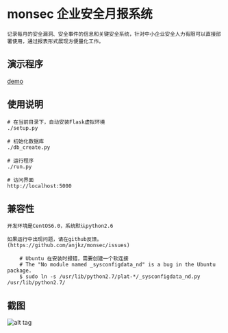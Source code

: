 monsec 企业安全月报系统
=========

    记录每月的安全漏洞、安全事件的信息和关键安全系统，针对中小企业安全人力有限可以直接部署使用，通过报表形式展现方便量化工作。

演示程序
---------

[demo](http://monsec.0zu.net/report/2016-11)

使用说明
---------

    # 在当前目录下，自动安装Flask虚拟环境
    ./setup.py

    # 初始化数据库
    ./db_create.py

    # 运行程序
    ./run.py

    # 访问界面
    http://localhost:5000

兼容性
---------

    开发环境是CentOS6.0，系统默认python2.6

    如果运行中出现问题，请在github反馈。(https://github.com/anjkz/monsec/issues)

~~~
    # Ubuntu 在安装时报错，需要创建一个软连接
    # The "No module named _sysconfigdata_nd" is a bug in the Ubuntu package.
    $ sudo ln -s /usr/lib/python2.7/plat-*/_sysconfigdata_nd.py /usr/lib/python2.7/
~~~

截图
---------
![alt tag](https://raw.githubusercontent.com/anjkz/monsec/master/script/img.png)
